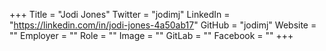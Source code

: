 +++
Title = "Jodi Jones"
Twitter = "jodimj"
LinkedIn = "https://linkedin.com/in/jodi-jones-4a50ab17"
GitHub = "jodimj"
Website = ""
Employer = ""
Role = ""
Image = ""
GitLab = ""
Facebook = ""
+++
